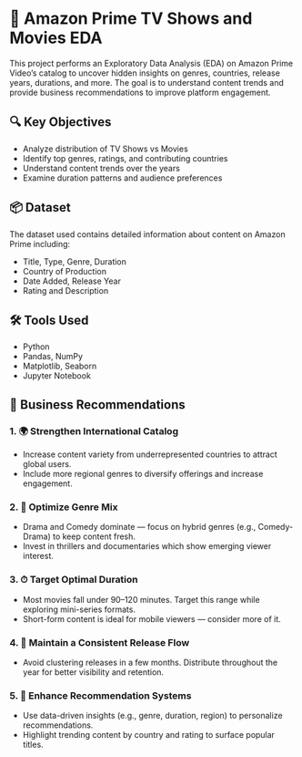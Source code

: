 # 🎥 Amazon Prime TV Shows and Movies EDA

This project performs an Exploratory Data Analysis (EDA) on Amazon Prime Video’s catalog to uncover hidden insights on genres, countries, release years, durations, and more. The goal is to understand content trends and provide business recommendations to improve platform engagement.

## 🔍 Key Objectives
- Analyze distribution of TV Shows vs Movies
- Identify top genres, ratings, and contributing countries
- Understand content trends over the years
- Examine duration patterns and audience preferences

## 📦 Dataset
The dataset used contains detailed information about content on Amazon Prime including:
- Title, Type, Genre, Duration
- Country of Production
- Date Added, Release Year
- Rating and Description


## 🛠 Tools Used
- Python
- Pandas, NumPy
- Matplotlib, Seaborn
- Jupyter Notebook


## 📌 Business Recommendations

### 1. 🌍 Strengthen International Catalog
- Increase content variety from underrepresented countries to attract global users.
- Include more regional genres to diversify offerings and increase engagement.

### 2. 🎯 Optimize Genre Mix
- Drama and Comedy dominate — focus on hybrid genres (e.g., Comedy-Drama) to keep content fresh.
- Invest in thrillers and documentaries which show emerging viewer interest.

### 3. ⏱ Target Optimal Duration
- Most movies fall under 90–120 minutes. Target this range while exploring mini-series formats.
- Short-form content is ideal for mobile viewers — consider more of it.

### 4. 📅 Maintain a Consistent Release Flow
- Avoid clustering releases in a few months. Distribute throughout the year for better visibility and retention.

### 5. 🧠 Enhance Recommendation Systems
- Use data-driven insights (e.g., genre, duration, region) to personalize recommendations.
- Highlight trending content by country and rating to surface popular titles.



